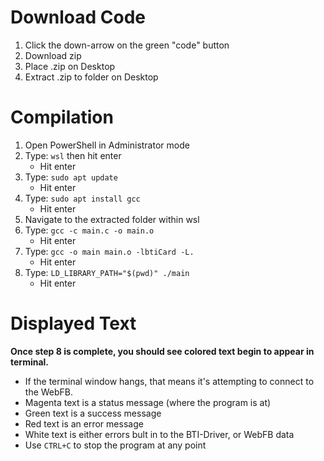 # Download Code
  1. Click the down-arrow on the green "code" button
  2. Download zip
  3. Place .zip on Desktop
  4. Extract .zip to folder on Desktop

# Compilation
  1. Open PowerShell in Administrator mode
  2. Type: ```wsl``` then hit enter
      - Hit enter
  3. Type: ```sudo apt update``` 
      - Hit enter
  4. Type: ```sudo apt install gcc```
      - Hit enter
  5. Navigate to the extracted folder within wsl
  6. Type: ```gcc -c main.c -o main.o```
      - Hit enter
  7. Type: ```gcc -o main main.o -lbtiCard -L.```
      - Hit enter
  8. Type: ```LD_LIBRARY_PATH="$(pwd)" ./main```
      - Hit enter
  
# Displayed Text
**Once step 8 is complete, you should see colored text begin to appear in terminal.** 
  - If the terminal window hangs, that means it's attempting to connect to the WebFB. 
  - Magenta text is a status message (where the program is at)
  - Green text is a success message
  - Red text is an error message
  - White text is either errors bult in to the BTI-Driver, or WebFB data
  - Use ```CTRL+C``` to stop the program at any point

  
